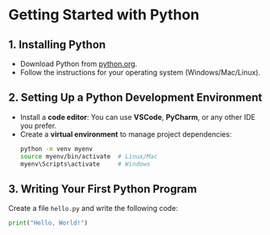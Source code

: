 # Getting Started with Python

## 1. Installing Python

- Download Python from [python.org](https://www.python.org/downloads/).
- Follow the instructions for your operating system (Windows/Mac/Linux).

## 2. Setting Up a Python Development Environment

- Install a **code editor**: You can use **VSCode**, **PyCharm**, or any other IDE you prefer.
- Create a **virtual environment** to manage project dependencies:
    ```bash
    python -m venv myenv
    source myenv/bin/activate  # Linux/Mac
    myenv\Scripts\activate     # Windows
    ```

## 3. Writing Your First Python Program

Create a file `hello.py` and write the following code:
```python
print("Hello, World!")
